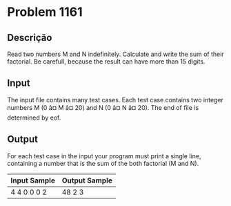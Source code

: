 # Problem 1161

Descrição
----------

Read two numbers M and N indefinitely. Calculate and write the sum of their factorial. Be carefull, because the result can have more than 15 digits.

Input
-----

The input file contains many test cases. Each test case contains two integer numbers M (0 â¤ M â¤ 20) and N (0 â¤ N â¤ 20). The end of file is determined by eof.

Output
------

For each test case in the input your program must print a single line, containing a number that is the sum of the both factorial (M and N).


| Input Sample | Output Sample |
| --- | --- |
| 4 4  0 0  0 2 | 48 2 3 |


